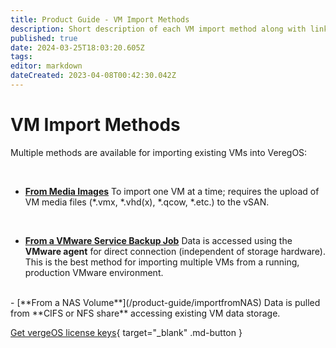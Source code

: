 ```yaml
---
title: Product Guide - VM Import Methods
description: Short description of each VM import method along with links to pages detailing instructions for each method
published: true
date: 2024-03-25T18:03:20.605Z
tags: 
editor: markdown
dateCreated: 2023-04-08T00:42:30.042Z
---
```


# VM Import Methods

Multiple methods are available for importing existing VMs into VeregOS:

<br>

- [**From Media Images**](/product-guide/importfromupload)
To import one VM at a time; requires the upload of VM media files (*.vmx, *.vhd(x), *.qcow, *.etc.) to the vSAN.
<br>

- [**From a VMware Service Backup Job**](/product-guide/importvmware)
Data is accessed using the **VMware agent** for direct connection (independent of storage hardware). This is the best method for importing multiple VMs from a running, production VMware environment.
<br>
- [**From a NAS Volume**](/product-guide/importfromNAS)
Data is pulled from **CIFS or NFS share** accessing existing VM data storage.
<br>

[Get vergeOS license keys](https://www.verge.io/test-drive){ target="_blank" .md-button }